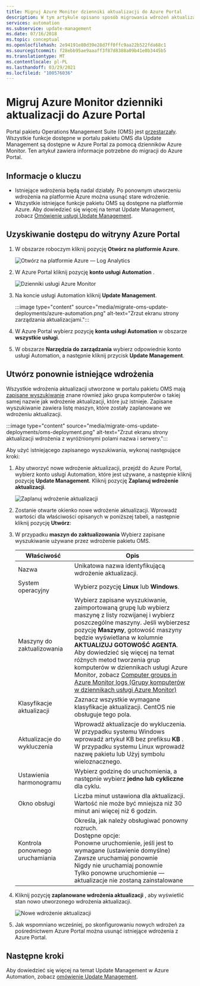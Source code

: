 ```yaml
---
title: Migruj Azure Monitor dzienniki aktualizacji do Azure Portal
description: W tym artykule opisano sposób migrowania wdrożeń aktualizacji Azure Monitor dzienników do Azure Portal.
services: automation
ms.subservice: update-management
ms.date: 07/16/2018
ms.topic: conceptual
ms.openlocfilehash: 2e94191e80d39e28d7ff0ffc9aa22b522fda68c1
ms.sourcegitcommit: f28ebb95ae9aaaff3f87d8388a09b41e0b3445b5
ms.translationtype: MT
ms.contentlocale: pl-PL
ms.lasthandoff: 03/29/2021
ms.locfileid: "100576036"
---
```

# <a name="migrate-azure-monitor-logs-update-deployments-to-azure-portal"></a>Migruj Azure Monitor dzienniki aktualizacji do Azure Portal

Portal pakietu Operations Management Suite (OMS) jest [przestarzały](../azure-monitor/logs/oms-portal-transition.md). Wszystkie funkcje dostępne w portalu pakietu OMS dla Update Management są dostępne w Azure Portal za pomocą dzienników Azure Monitor. Ten artykuł zawiera informacje potrzebne do migracji do Azure Portal.

## <a name="key-information"></a>Informacje o kluczu

* Istniejące wdrożenia będą nadal działały. Po ponownym utworzeniu wdrożenia na platformie Azure można usunąć stare wdrożenie.
* Wszystkie istniejące funkcje pakietu OMS są dostępne na platformie Azure. Aby dowiedzieć się więcej na temat Update Management, zobacz [Omówienie usługi Update Management](./update-management/overview.md).

## <a name="access-the-azure-portal"></a>Uzyskiwanie dostępu do witryny Azure Portal

1. W obszarze roboczym kliknij pozycję **Otwórz na platformie Azure**. 

    ![Otwórz na platformie Azure — Log Analytics](media/migrate-oms-update-deployments/link-to-azure-portal.png)

2. W Azure Portal kliknij pozycję **konto usługi Automation** .

    ![Dzienniki usługi Azure Monitor](media/migrate-oms-update-deployments/log-analytics.png)

3. Na koncie usługi Automation kliknij **Update Management**.

    :::image type="content" source="media/migrate-oms-update-deployments/azure-automation.png" alt-text="Zrzut ekranu strony zarządzania aktualizacjami.":::

4. W Azure Portal wybierz pozycję **konta usługi Automation** w obszarze **wszystkie usługi**. 

5. W obszarze **Narzędzia do zarządzania** wybierz odpowiednie konto usługi Automation, a następnie kliknij przycisk **Update Management**.

## <a name="recreate-existing-deployments"></a>Utwórz ponownie istniejące wdrożenia

Wszystkie wdrożenia aktualizacji utworzone w portalu pakietu OMS mają [zapisane wyszukiwanie](../azure-monitor/logs/computer-groups.md) znane również jako grupa komputerów o takiej samej nazwie jak wdrożenie aktualizacji, które już istnieje. Zapisane wyszukiwanie zawiera listę maszyn, które zostały zaplanowane we wdrożeniu aktualizacji.

:::image type="content" source="media/migrate-oms-update-deployments/oms-deployment.png" alt-text="Zrzut ekranu strony aktualizacji wdrożenia z wyróżnionymi polami nazwa i serwery.":::

Aby użyć istniejącego zapisanego wyszukiwania, wykonaj następujące kroki:

1. Aby utworzyć nowe wdrożenie aktualizacji, przejdź do Azure Portal, wybierz konto usługi Automation, które jest używane, a następnie kliknij pozycję **Update Management**. Kliknij pozycję **Zaplanuj wdrożenie aktualizacji**.

    ![Zaplanuj wdrożenie aktualizacji](media/migrate-oms-update-deployments/schedule-update-deployment.png)

2. Zostanie otwarte okienko nowe wdrożenie aktualizacji. Wprowadź wartości dla właściwości opisanych w poniższej tabeli, a następnie kliknij pozycję **Utwórz**:

3. W przypadku **maszyn do zaktualizowania** Wybierz zapisane wyszukiwanie używane przez wdrożenie pakietu OMS.

    | Właściwość | Opis |
    | --- | --- |
    |Nazwa |Unikatowa nazwa identyfikującą wdrożenie aktualizacji. |
    |System operacyjny| Wybierz pozycję **Linux** lub **Windows**.|
    |Maszyny do zaktualizowania |Wybierz zapisane wyszukiwanie, zaimportowaną grupę lub wybierz maszynę z listy rozwijanej i wybierz poszczególne maszyny. Jeśli wybierzesz pozycję **Maszyny**, gotowość maszyny będzie wyświetlana w kolumnie **AKTUALIZUJ GOTOWOŚĆ AGENTA**.</br> Aby dowiedzieć się więcej na temat różnych metod tworzenia grup komputerów w dziennikach usługi Azure Monitor, zobacz [Computer groups in Azure Monitor logs (Grupy komputerów w dziennikach usługi Azure Monitor)](../azure-monitor/logs/computer-groups.md) |
    |Klasyfikacje aktualizacji|Zaznacz wszystkie wymagane klasyfikacje aktualizacji. CentOS nie obsługuje tego pola.|
    |Aktualizacje do wykluczenia|Wprowadź aktualizacje do wykluczenia. W przypadku systemu Windows wprowadź artykuł KB bez prefiksu **KB** . W przypadku systemu Linux wprowadź nazwę pakietu lub Użyj symbolu wieloznacznego.  |
    |Ustawienia harmonogramu|Wybierz godzinę do uruchomienia, a następnie wybierz **jedno lub** **cykliczne** dla cyklu. | 
    | Okno obsługi |Liczba minut ustawiona dla aktualizacji. Wartość nie może być mniejsza niż 30 minut ani więcej niż 6 godzin. |
    | Kontrola ponownego uruchamiania| Określa, jak należy obsługiwać ponowny rozruch.</br>Dostępne opcje:</br>Ponowne uruchomienie, jeśli jest to wymagane (ustawienie domyślne)</br>Zawsze uruchamiaj ponownie</br>Nigdy nie uruchamiaj ponownie</br>Tylko ponowne uruchomienie — aktualizacje nie zostaną zainstalowane|

4. Kliknij pozycję **zaplanowane wdrożenia aktualizacji** , aby wyświetlić stan nowo utworzonego wdrożenia aktualizacji.

    ![Nowe wdrożenie aktualizacji](media/migrate-oms-update-deployments/new-update-deployment.png)

5. Jak wspomniano wcześniej, po skonfigurowaniu nowych wdrożeń za pośrednictwem Azure Portal można usunąć istniejące wdrożenia z Azure Portal.

## <a name="next-steps"></a>Następne kroki

Aby dowiedzieć się więcej na temat Update Management w Azure Automation, zobacz [omówienie Update Management](./update-management/overview.md).